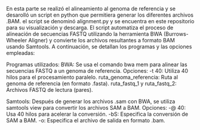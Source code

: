En esta parte se realizó el alineamiento al genoma de referencia  y se desarolló un script en python que permitiera generar los diferentes archivos .BAM. el script se denominó alignment.py y se encuentra en este repositorio para su visualización y descarga. 
El script automatiza el proceso de alineación de secuencias FASTQ utilizando la herramienta BWA (Burrows-Wheeler Aligner) y convierte los archivos resultantes a formato BAM usando Samtools. A continuación, se detallan los programas y las opciones empleadas:

Programas utilizados:
BWA: Se usa el comando bwa mem para alinear las secuencias FASTQ a un genoma de referencia.
Opciones:
-t 40: Utiliza 40 hilos para el procesamiento paralelo.
ruta_genoma_referencia: Ruta al genoma de referencia (en formato .fasta).
ruta_fastq_1 y ruta_fastq_2: Archivos FASTQ de lectura (pares).

Samtools: Después de generar los archivos .sam con BWA, se utiliza samtools view para convertir los archivos SAM a BAM.
Opciones:
-@ 40: Usa 40 hilos para acelerar la conversión.
-bS: Especifica la conversión de SAM a BAM.
-o: Especifica el archivo de salida en formato .bam.
